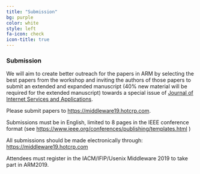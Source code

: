 ```yaml
---
title: "Submission"
bg: purple
color: white
style: left
fa-icon: check
icon-title: true
---
```


### Submission


We will aim to create better outreach for the papers in ARM by selecting the best papers from the workshop and inviting the authors of those papers to submit an extended and expanded manuscript (40% new material will be required for the extended manuscript) towards a special issue of <a href="https://jisajournal.springeropen.com/">Journal of Internet Services and Applications</a>.


Please submit papers to https://middleware19.hotcrp.com.

Submissions must be in English, limited to 8 pages in the IEEE conference format (see <a href="https://www.ieee.org/conferences/publishing/templates.html" style="color:white">https://www.ieee.org/conferences/publishing/templates.html</a> )

All submissions should be made electronically through: <a href="https://middleware19.hotcrp.com"> https://middleware19.hotcrp.com </a>

Attendees must register in the IACM/IFIP/Usenix Middleware 2019 to take part in ARM2019.
